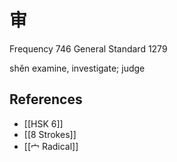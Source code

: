 # 审
Frequency 746
General Standard 1279

shěn
examine, investigate; judge

## References
- [[HSK 6]]
- [[8 Strokes]]
- [[宀 Radical]]
